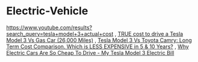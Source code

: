 # Electric-Vehicle
https://www.youtube.com/results?search_query=tesla+model+3+actual+cost , [TRUE cost to drive a Tesla Model 3 Vs Gas Car (26,000 Miles)](https://youtu.be/Epv4k1Mfass) , [Tesla Model 3 Vs Toyota Camry: Long Term Cost Comparison. Which is LESS EXPENSIVE in 5 &amp; 10 Years?](https://youtu.be/6sOjXCQVSKA) , [Why Electric Cars Are So Cheap To Drive - My Tesla Model 3 Electric Bill](https://youtu.be/7bIBs8GuUYY)
